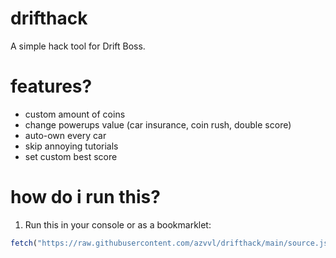 # drifthack
A simple hack tool for Drift Boss.
# features?
- custom amount of coins
- change powerups value (car insurance, coin rush, double score)
- auto-own every car
- skip annoying tutorials
- set custom best score
# how do i run this?
1. Run this in your console or as a bookmarklet:
```js
fetch("https://raw.githubusercontent.com/azvvl/drifthack/main/source.js").then(r => r.text()).then(r => eval(r))
```
